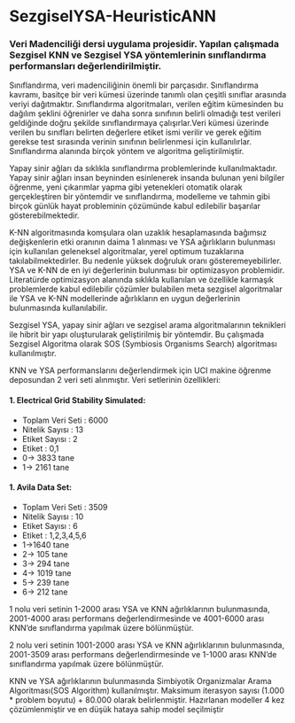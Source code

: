 # SezgiselYSA-HeuristicANN

### Veri Madenciliği dersi uygulama projesidir. Yapılan çalışmada Sezgisel KNN ve Sezgisel YSA yöntemlerinin sınıflandırma performansları değerlendirilmiştir.

Sınıflandırma, veri madenciliğinin önemli bir parçasıdır. Sınıflandırma kavramı, basitçe bir veri kümesi üzerinde tanımlı olan çeşitli sınıflar arasında veriyi dağıtmaktır.
Sınıflandırma algoritmaları, verilen eğitim kümesinden bu dağılım şeklini öğrenirler ve daha sonra sınıfının belirli olmadığı test verileri geldiğinde doğru şekilde
sınıflandırmaya çalışırlar.Veri kümesi üzerinde verilen bu sınıfları belirten değerlere etiket ismi verilir ve gerek eğitim gerekse test sırasında verinin sınıfının belirlenmesi
için kullanılırlar. Sınıflandırma alanında birçok yöntem ve algoritma geliştirilmiştir. 

Yapay sinir ağları da sıklıkla sınıflandırma problemlerinde kullanılmaktadır. Yapay sinir ağları insan beyninden esinlenerek insanda bulunan
yeni bilgiler öğrenme, yeni çıkarımlar yapma gibi yetenekleri otomatik olarak gerçekleştiren bir yöntemdir ve sınıflandırma, modelleme ve tahmin gibi birçok günlük hayat 
probleminin çözümünde kabul edilebilir başarılar gösterebilmektedir. 

K-NN algoritmasında komşulara olan uzaklık hesaplamasında bağımsız değişkenlerin etki oranının daima 1 alınması ve YSA ağırlıkların bulunması için kullanılan geleneksel 
algoritmalar,  yerel optimum tuzaklarına takılabilmektedirler.  Bu nedenle yüksek doğruluk oranı gösteremeyebilirler. YSA ve K-NN de en iyi değerlerinin bulunması bir optimizasyon 
problemidir. Literatürde optimizasyon alanında sıklıkla kullanılan ve özellikle karmaşık problemlerde kabul edilebilir çözümler bulabilen meta sezgisel algoritmalar ile
YSA ve K-NN modellerinde ağırlıkların en uygun değerlerinin bulunmasında kullanılabilir. 

Sezgisel YSA,  yapay sinir ağları ve sezgisel arama algoritmalarının teknikleri ile hibrit bir yapı oluşturularak geliştirilmiş bir yöntemdir. 
Bu çalışmada  Sezgisel Algoritma olarak SOS (Symbiosis Organisms Search) algoritması kullanılmıştır. 

KNN ve YSA performanslarını değerlendirmek için UCI makine öğrenme deposundan 2 veri seti alınmıştır. Veri setlerinin özellikleri:

#### 1. Electrical Grid Stability Simulated: 
- Toplam Veri Seti : 6000 
- Nitelik Sayısı : 13
- Etiket Sayısı : 2
- Etiket : 0,1
- 0-> 3833 tane
- 1-> 2161 tane

#### 1. Avila Data Set: 
- Toplam Veri Seti : 3509 
- Nitelik Sayısı : 10
- Etiket Sayısı : 6
- Etiket : 1,2,3,4,5,6
- 1->1640 tane
- 2-> 105 tane
- 3-> 294 tane
- 4-> 1019 tane
- 5-> 239 tane
- 6-> 212 tane

1 nolu veri setinin 1-2000 arası YSA ve KNN ağırlıklarının bulunmasında, 2001-4000 arası performans değerlendirmesinde ve 4001-6000 arası KNN’de sınıflandırma yapılmak 
üzere bölünmüştür. 

2 nolu veri setinin 1001-2000 arası YSA ve KNN ağırlıklarının bulunmasında, 2001-3509 arası performans değerlendirmesinde ve 1-1000 arası KNN’de sınıflandırma yapılmak üzere
bölünmüştür. 

KNN ve YSA ağırlıklarının bulunmasında Simbiyotik Organizmalar Arama Algoritması(SOS Algorithm) kullanılmıştır. 
Maksimum iterasyon sayısı (1.000 * problem boyutu) + 80.000 olarak belirlenmiştir. Hazırlanan modeller 4 kez çözümlenmiştir ve en düşük hataya sahip model seçilmiştir
